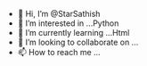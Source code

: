 - 👋 Hi, I’m @StarSathish
- 👀 I’m interested in ...Python
- 🌱 I’m currently learning ...Html
- 💞️ I’m looking to collaborate on ...
- 📫 How to reach me ...

<!---
StarSathish/StarSathish is a ✨ special ✨ repository because its `README.md` (this file) appears on your GitHub profile.
You can click the Preview link to take a look at your changes.
--->
